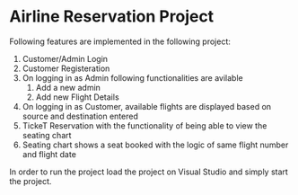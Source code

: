 # Airline Reservation Project

Following features are implemented in the following project:

1. Customer/Admin Login
2. Customer Registeration
3. On logging in as Admin following functionalities are avilable
    1. Add a new admin
    2. Add new Flight Details
4. On logging in as Customer, available flights are displayed based on source and destination entered
5. TickeT Reservation with the functionality of being able to view the seating chart
6. Seating chart shows a seat booked with the logic of same flight number and flight date

In order to run the project load the project on Visual Studio and simply start the project.
